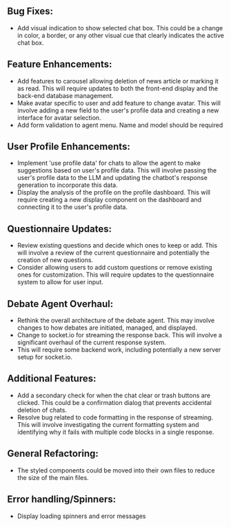 ## Bug Fixes:
- Add visual indication to show selected chat box. This could be a change in color, a border, or any other visual cue that clearly indicates the active chat box.

## Feature Enhancements:
- Add features to carousel allowing deletion of news article or marking it as read. This will require updates to both the front-end display and the back-end database management.
- Make avatar specific to user and add feature to change avatar. This will involve adding a new field to the user's profile data and creating a new interface for avatar selection.
- Add form validation to agent menu. Name and model should be required

## User Profile Enhancements:
- Implement 'use profile data' for chats to allow the agent to make suggestions based on user's profile data. This will involve passing the user's profile data to the LLM and updating the chatbot's response generation to incorporate this data.
- Display the analysis of the profile on the profile dashboard. This will require creating a new display component on the dashboard and connecting it to the user's profile data.

## Questionnaire Updates:
- Review existing questions and decide which ones to keep or add. This will involve a review of the current questionnaire and potentially the creation of new questions.
- Consider allowing users to add custom questions or remove existing ones for customization. This will require updates to the questionnaire system to allow for user input.

## Debate Agent Overhaul:
- Rethink the overall architecture of the debate agent. This may involve changes to how debates are initiated, managed, and displayed.
- Change to socket.io for streaming the response back. This will involve a significant overhaul of the current response system.
- This will require some backend work, including potentially a new server setup for socket.io.

## Additional Features:
- Add a secondary check for when the chat clear or trash buttons are clicked. This could be a confirmation dialog that prevents accidental deletion of chats.
- Resolve bug related to code formatting in the response of streaming. This will involve investigating the current formatting system and identifying why it fails with multiple code blocks in a single response.

## General Refactoring:
- The styled components could be moved into their own files to reduce the size of the main files.

## Error handling/Spinners:
- Display loading spinners and error messages


